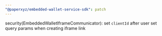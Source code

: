 ```yaml
---
"@paperxyz/embedded-wallet-service-sdk": patch
---
```


security(EmbeddedWalletIframeCommunicator): set `clientId` after user set query params when creating iframe link
